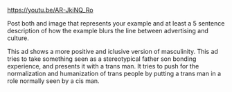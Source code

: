 https://youtu.be/AR-JkiNQ_Ro

Post both and image that represents your example and at least a 5 sentence description of how the example blurs the line between advertising and culture. 

This ad shows a more positive and iclusive version of masculinity. This ad tries to take something seen as a stereotypical father son bonding experience, and presents it with a trans man. It tries to push for the normalization and humanization of trans people by putting a trans man in a role normally seen by a cis man. 